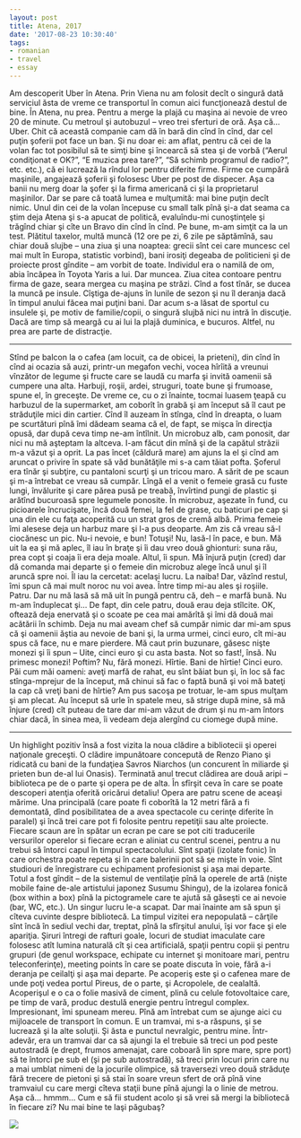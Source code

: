 ```yaml
---
layout: post
title: Atena, 2017
date: '2017-08-23 10:30:40'
tags:
- romanian
- travel
- essay
---
```


Am descoperit Uber în Atena. Prin Viena nu am folosit decît o singură dată serviciul ăsta de vreme ce transportul în comun aici funcţionează destul de bine. În Atena, nu prea. Pentru a merge la plajă cu maşina ai nevoie de vreo 20 de minute. Cu metroul şi autobuzul – vreo trei sferturi de oră. Aşa că… Uber. Chit că această companie cam dă în bară din cînd în cînd, dar cel puţin şoferii pot face un ban. Şi nu doar ei: am aflat, pentru că cei de la volan fac tot posibilul să te simţi bine şi încearcă să stea şi de vorbă (“Aerul condiţionat e OK?”, “E muzica prea tare?”, “Să schimb programul de radio?”, etc. etc.), că ei lucrează la rîndul lor pentru diferite firme. Firme ce cumpără maşinile, angajează şoferii şi folosesc Uber pe post de dispecer. Aşa ca banii nu merg doar la şofer şi la firma americană ci şi la proprietarul maşinilor. Dar se pare că toată lumea e mulţumită: mai bine puţin decît nimic.
Unul din cei de la volan începuse cu small talk pînă şi-a dat seama ca ştim deja Atena şi s-a apucat de politică, evaluîndu-mi cunoştinţele şi trăgînd chiar şi cîte un Bravo din cînd în cînd. Pe bune, m-am simţit ca la un test. Plătitul taxelor, multă muncă (12 ore pe zi, 6 zile pe săptămînă, sau chiar două slujbe – una ziua şi una noaptea: grecii sînt cei care muncesc cel mai mult în Europa, statistic vorbind), bani irosiţi degeaba de politicieni şi de proiecte prost gîndite – am vorbit de toate. Individul era o namilă de om, abia încăpea în Toyota Yaris a lui. Dar muncea. Ziua citea contoare pentru firma de gaze, seara mergea cu maşina pe străzi. Cînd a fost tînăr, se ducea la muncă pe insule. Cîştiga de-ajuns în lunile de sezon şi nu îl deranja dacă în timpul anului făcea mai puţini bani. Dar acum s-a lăsat de sportul cu insulele şi, pe motiv de familie/copii, o singură slujbă nici nu intră în discuţie. Dacă are timp să meargă cu ai lui la plajă duminica, e bucuros. Altfel, nu prea are parte de distracţie.

---

Stînd pe balcon la o cafea (am locuit, ca de obicei, la prieteni), din cînd în cînd ai ocazia să auzi, printr-un megafon vechi, vocea hîrîită a vreunui vînzător de legume şi fructe care se laudă cu marfa şi invită oamenii să cumpere una alta. Harbuji, roşii, ardei, struguri, toate bune şi frumoase, spune el, în greceşte. De vreme ce, cu o zi înainte, tocmai luasem ţeapă cu harbuzul de la supermarket, am coborît în grabă şi am început să îl caut pe străduţile mici din cartier. Cînd îl auzeam în stînga, cînd în dreapta, o luam pe scurtături pînă îmi dădeam seama că el, de fapt, se mişca în direcţia opusă, dar după ceva timp ne-am întîlnit. Un microbuz alb, cam ponosit, dar nici nu mă aşteptam la altceva. I-am făcut din mînă şi de la capătul străzii m-a văzut şi a oprit. La pas încet (căldură mare) am ajuns la el şi cînd am aruncat o privire în spate să văd bunătăţile mi s-a cam tăiat pofta. 
Şoferul era tînăr şi subţire, cu pantaloni scurţi şi un tricou maro. A sărit de pe scaun şi m-a întrebat ce vreau să cumpăr. Lîngă el a venit o femeie grasă cu fuste lungi, învălurite şi care părea pusă pe treabă, învîrtind pungi de plastic şi arătînd bucuroasă spre legumele ponosite. În microbuz, aşezate în fund, cu picioarele încrucişate, încă două femei, la fel de grase, cu baticuri pe cap şi una din ele cu faţa acoperită cu un strat gros de cremă albă. Prima femeie îmi alesese deja un harbuz mare şi l-a pus deoparte. Am zis că vreau să-l ciocănesc un pic. Nu-i nevoie, e bun! Totuşi! Nu, lasă-l în pace, e bun. Mă uit la ea şi mă aplec, îl iau în braţe şi îi dau vreo două ghionturi: suna rău, prea copt şi coaja îi era deja moale. Altul, îi spun. Mă înjură puţin (cred) dar dă comanda mai departe şi o femeie din microbuz alege încă unul şi îl aruncă spre noi. Îl iau la cercetat: acelaşi lucru. La naiba! Dar, văzînd restul, îmi spun că mai mult noroc nu voi avea. Între timp mi-au ales şi roşiile. Patru. Dar nu mă lasă să mă uit în pungă pentru că, deh – e marfă bună. Nu m-am înduplecat şi… De fapt, din cele patru, două erau deja stîlcite. OK, oftează deja enervată şi o scoate pe cea mai amărîtă şi îmi dă două mai acătării în schimb. Deja nu mai aveam chef să cumpăr nimic dar mi-am spus că şi oamenii ăştia au nevoie de bani şi, la urma urmei, cinci euro, cît mi-au spus că face, nu e mare pierdere. Mă caut prin buzunare, găsesc nişte monezi şi îi spun – Uite, cinci euro şi cu asta basta. Not so fast!, însă. Nu primesc monezi! Poftim? Nu, fără monezi. Hîrtie. Bani de hîrtie! Cinci euro. Păi cum măi oameni: aveţi marfă de rahat, eu sînt băiat bun şi, în loc să fac stînga-mprejur de la început, mă chinui să fac o faptă bună şi voi mă bateţi la cap că vreţi bani de hîrtie? Am pus sacoşa pe trotuar, le-am spus mulţam şi am plecat. Au început să urle în spatele meu, să strige după mine, să mă înjure (cred) cît puteau de tare dar mi-am văzut de drum şi nu m-am întors chiar dacă, în sinea mea, îi vedeam deja alergînd cu ciomege după mine.  

---  

Un highlight pozitiv însă a fost vizita la noua clădire a bibliotecii şi operei naţionale greceşti. O clădire impunătoare concepută de Renzo Piano şi ridicată cu bani de la fundaţiea Savros Niarchos (un concurent în miliarde şi prieten bun de-al lui Onasis). Terminată anul trecut clădirea are două aripi – biblioteca pe de o parte şi opera pe de alta. În sfîrşit ceva în care se poate descoperi atenţia oferită oricărui detaliu! Opera are patru scene de aceaşi mărime. Una principală (care poate fi coborîtă la 12 metri fără a fi demontată, dînd posibilitatea de a avea spectacole cu cerinţe diferite în paralel) şi încă trei care pot fi folosite pentru repetiţii sau alte proiecte. Fiecare scaun are în spătar un ecran pe care se pot citi traducerile versurilor operelor si fiecare ecran e aliniat cu centrul scenei, pentru a nu trebui să întorci capul în timpul spectacolului. Sînt spaţii (izolate fonic) în care orchestra poate repeta şi în care balerinii pot să se mişte în voie. Sînt studiouri de înregistrare cu echipament profesionist şi aşa mai departe. Totul a fost gîndit – de la sistemul de ventilaţie pînă la operele de artă (nişte mobile faine de-ale artistului japonez Susumu Shingu), de la izolarea fonică (box within a box) pînă la pictogramele care te ajută să găseşti ce ai nevoie (bar, WC, etc.).
Un singur lucru le-a scapat.
Dar mai înainte am să spun şi cîteva cuvinte despre bibliotecă. La timpul vizitei era nepopulată – cărţile sînt încă în sediul vechi dar, treptat, pînă la sfîrşitul anului, îşi vor face şi ele apariţia. Şiruri întregi de rafturi goale, locuri de studiat imaculate care folosesc atît lumina naturală cît şi cea artificială, spaţii pentru copii şi pentru grupuri (de genul workspace, echipate cu internet şi monitoare mari, pentru teleconferinţe), meeting points în care se poate discuta în voie, fără a-i deranja pe ceilalţi şi aşa mai departe.
Pe acoperiş este şi o cafenea mare de unde poţi vedea portul Pireus, de o parte, şi Acropolele, de cealaltă. Acoperişul e o ca o folie masivă de ciment, plină cu celule fotovoltaice care, pe timp de vară, produc destulă energie pentru întregul complex. Impresionant, îmi spuneam mereu. Pînă am întrebat cum se ajunge aici cu mijloacele de transport în comun. E un tramvai, mi s-a răspuns, şi se lucrează şi la alte soluţii. Şi ăsta e punctul nevralgic, pentru mine. 
Într-adevăr, era un tramvai dar ca să ajungi la el trebuie să treci un pod peste autostradă (e drept, frumos amenajat, care coboară lin spre mare, spre port) să te întorci pe sub el (şi pe sub autostradă), să treci prin locuri prin care nu a mai umblat nimeni de la jocurile olimpice, să traversezi vreo două străduţe fără trecere de pietoni şi să stai în soare vreun sfert de oră pînă vine tramvaiul cu care mergi cîteva staţii bune pînă ajungi la o linie de metrou. Aşa că… hmmm… Cum e să fii student acolo şi să vrei să mergi la bibliotecă în fiecare zi? Nu mai bine te laşi păgubaş? 

![](https://lh3.googleusercontent.com/kEoEJp0BqgGFluKxcfDQhVIQ-cSBa8MU9_uK0X8p0aSCgGVGs6AmbEz4GU5BIfITcZvC2mCZot3I32Ks3RvnavYf2IvQcDdwvCM9GBO8UXrkMLU8JjgAEBCC7oG1aFZj97WYtxIi9-LRz77He6h2_PZyhGJi0COVCAU4PY-b4t_0gyVDKha75MoTSniP90ZyvtqoErVeQqDZ1K_tPVtYXGCkX7m-XBzZp4z-TeDue9vJuzziXrZWjGyOfyrvNZpHKWYQ8NoJerjWzf6TuFLosYJOTsWiVAeNH5L3yC8REGhZWaNUODSGkKu__LKX0CvTbkGr393wTXRL0v5X2QYI72Tf7Mtg22rSv3MZ5s8t6rnLYSEESvixGLmxP9g_om6K7vrdaGaIlqfA2yV79Vis7C_Yx3biPzxV5yc1xUYO-j2IudyYdejTMGOPZLnct5P6u_nO0C4ab0PbrDYgRcJtwNKHhq5sTWWGvxbEpU0DHZF5qwJ19IjIa142DGKLzcUPrSkx8FctDgKyT03ZmoK5kGdkaljFE991a6D4eOl5IBi9TV3ZKDhirRO6Z1xTVKTkvb6n36a5REhP3aazuExfgv4gHZ5OrisYemHhpllb-M-L1G-349sg9mFULrMLQatCUoF82Y4NtNhO5KloiCaihHZvGjXifFmX5JYBgOWM-mMGXNk=w1299-h974-no)
